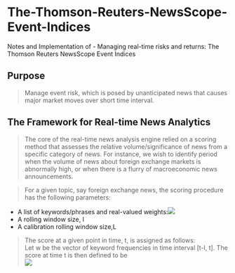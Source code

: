 # The-Thomson-Reuters-NewsScope-Event-Indices
Notes and Implementation of - Managing real-time risks and returns: The Thomson Reuters NewsScope Event Indices

## Purpose
> Manage event risk, which is posed by unanticipated news that causes major market moves over short time interval.

## The Framework for Real-time News Analytics
> The core of the real-time news analysis engine relied on a scoring method that assesses the relative volume/significance of news from a specific category of news. For instance, we wish to identify period when the volume of news about foreign exchange markets is abnormally high, or when there is a flurry of macroeconomic news announcements.

> For a given topic, say foreign exchange news, the scoring procedure has the following parameters:
- A list of keywords/phrases and real-valued weights:<img src="https://render.githubusercontent.com/render/math?math=(W_1, \gamma_1),...,(W_k, \gamma_k)">
- A rolling window size, l
- A calibration rolling window size,L

> The score at a given point in time, t, is assigned as follows:\
> Let w be the vector of keyword frequencies in time interval [t-l, t]. The score at time t is then defined to be\
> <img src="https://render.githubusercontent.com/render/math?math=s_t = \sum_i \gamma_i w_i">



